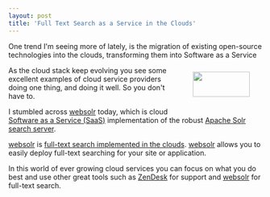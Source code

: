 ```yaml
---
layout: post
title: 'Full Text Search as a Service in the Clouds'
---
```

One trend I'm seeing more of lately, is the migration of existing open-source technologies into the clouds, transforming them into Software as a Service<img style="padding: 25px;" title="Full-Text Indexing" src="http://kinlane-productions.s3.amazonaws.com/software-as-a-service/websolr.PNG" alt="" width="113" height="50" align="right" /><p></p>
As the cloud stack keep evolving you see some excellent examples of cloud service providers doing one thing, and doing it well. So you don't have to.<p></p>
I stumbled across <a href="http://www.websolr.com/">websolr</a> today, which is cloud <a href="http://www.kinlane.com/category/software-as-a-service-saas/">Software as a Service (SaaS)</a> implementation of the robust <a href="http://lucene.apache.org/solr/">Apache Solr search server</a>.<p></p>
<a href="http://www.websolr.com/">websolr</a> is <a href="http://www.websolr.com">full-text search implemented in the clouds</a>. <a href="http://www.websolr.com/">websolr</a> allows you to easily deploy full-text searching for your site or application.<p></p>
In this world of ever growing cloud services you can focus on what you do best and use other great tools such as <a href="http://www.zendesk.com/">ZenDesk</a> for support and <a href="http://www.websolr.com/">websolr</a> for full-text search.